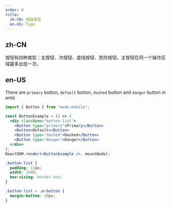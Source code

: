 ```yaml
---
order: 0
title:
  zh-CN: 按钮类型
  en-US: Type
---
```


## zh-CN

按钮有四种类型：主按钮、次按钮、虚线按钮、危险按钮。主按钮在同一个操作区域最多出现一次。

## en-US

There are `primary` button, `default` button, `dashed` button and `danger` button in antd.

```jsx
import { Button } from "modo-mobile";

const ButtonExample = () => (
  <div className="button-list">
    <Button type="primary">Primary</Button>
    <Button>Default</Button>
    <Button type="dashed">Dashed</Button>
    <Button type="danger">Danger</Button>
  </div>
);
ReactDOM.render(<ButtonExample />, mountNode);
```

```css
.button-list {
  padding: 12px;
  width: 100%;
  box-sizing: border-box;
}

.button-list > .m-button {
  margin-bottom: 10px;
}
```
